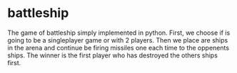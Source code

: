# battleship
The game of battleship simply implemented in python. First, we choose if is going to be a singleplayer game or with 2 players. Then we place are ships in the arena and continue be firing missiles one each time to the oppenents ships. The winner is the first player who has destroyed the others ships first.
